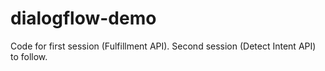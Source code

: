 # dialogflow-demo

Code for first session (Fulfillment API). Second session (Detect Intent API) to follow.